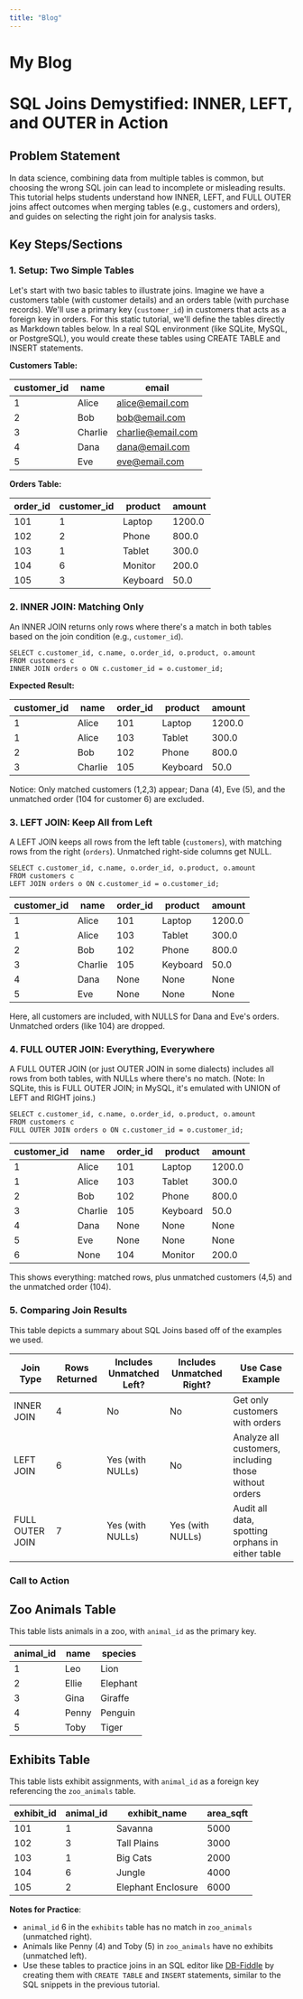 ```yaml
---
title: "Blog"
---
```


# My Blog
# SQL Joins Demystified: INNER, LEFT, and OUTER in Action

## Problem Statement
In data science, combining data from multiple tables is common, but choosing the wrong SQL join can lead to incomplete or misleading results. This tutorial helps students understand how INNER, LEFT, and FULL OUTER joins affect outcomes when merging tables (e.g., customers and orders), and guides on selecting the right join for analysis tasks.

## Key Steps/Sections
### 1. Setup: Two Simple Tables
Let's start with two basic tables to illustrate joins. Imagine we have a customers table (with customer details) and an orders table (with purchase records). We'll use a primary key (`customer_id`) in customers that acts as a foreign key in orders.
For this static tutorial, we'll define the tables directly as Markdown tables below. In a real SQL environment (like SQLite, MySQL, or PostgreSQL), you would create these tables using CREATE TABLE and INSERT statements.

**Customers Table:**

| customer_id | name     | email             |
|-------------|----------|-------------------|
| 1           | Alice    | alice@email.com   |
| 2           | Bob      | bob@email.com     |
| 3           | Charlie  | charlie@email.com |
| 4           | Dana     | dana@email.com    |
| 5           | Eve      | eve@email.com     |

**Orders Table:**

| order_id | customer_id | product  | amount |
|----------|-------------|----------|--------|
| 101      | 1           | Laptop   | 1200.0 |
| 102      | 2           | Phone    | 800.0  |
| 103      | 1           | Tablet   | 300.0  |
| 104      | 6           | Monitor  | 200.0  |
| 105      | 3           | Keyboard | 50.0   |

### 2. INNER JOIN: Matching Only
An INNER JOIN returns only rows where there's a match in both tables based on the join condition (e.g., `customer_id`).

```
SELECT c.customer_id, c.name, o.order_id, o.product, o.amount
FROM customers c
INNER JOIN orders o ON c.customer_id = o.customer_id;
```

**Expected Result:**

| customer_id | name    | order_id | product  | amount |
|-------------|---------|----------|----------|--------|
| 1           | Alice   | 101      | Laptop   | 1200.0 |
| 1           | Alice   | 103      | Tablet   | 300.0  |
| 2           | Bob     | 102      | Phone    | 800.0  |
| 3           | Charlie | 105      | Keyboard | 50.0   |

Notice: Only matched customers (1,2,3) appear; Dana (4), Eve (5), and the unmatched order (104 for customer 6) are excluded.

### 3. LEFT JOIN: Keep All from Left
A LEFT JOIN keeps all rows from the left table (`customers`), with matching rows from the right (`orders`). Unmatched right-side columns get NULL.

```
SELECT c.customer_id, c.name, o.order_id, o.product, o.amount
FROM customers c
LEFT JOIN orders o ON c.customer_id = o.customer_id;
```

| customer_id | name    | order_id | product  | amount |
|-------------|---------|----------|----------|--------|
| 1           | Alice   | 101      | Laptop   | 1200.0 |
| 1           | Alice   | 103      | Tablet   | 300.0  |
| 2           | Bob     | 102      | Phone    | 800.0  |
| 3           | Charlie | 105      | Keyboard | 50.0   |
| 4           | Dana    | None     | None     | None   |
| 5           | Eve     | None     | None     | None   |

Here, all customers are included, with NULLS for Dana and Eve's orders. Unmatched orders (like 104) are dropped. 

### 4. FULL OUTER JOIN: Everything, Everywhere
A FULL OUTER JOIN (or just OUTER JOIN in some dialects) includes all rows from both tables, with NULLs where there's no match. (Note: In SQLite, this is FULL OUTER JOIN; in MySQL, it's emulated with UNION of LEFT and RIGHT joins.)

```
SELECT c.customer_id, c.name, o.order_id, o.product, o.amount
FROM customers c
FULL OUTER JOIN orders o ON c.customer_id = o.customer_id;
```

| customer_id | name    | order_id | product  | amount |
|-------------|---------|----------|----------|--------|
| 1           | Alice   | 101      | Laptop   | 1200.0 |
| 1           | Alice   | 103      | Tablet   | 300.0  |
| 2           | Bob     | 102      | Phone    | 800.0  |
| 3           | Charlie | 105      | Keyboard | 50.0   |
| 4           | Dana    | None     | None     | None   |
| 5           | Eve     | None     | None     | None   |
| 6           | None    | 104      | Monitor  | 200.0  |

This shows everything: matched rows, plus unmatched customers (4,5) and the unmatched order (104). 

### 5. Comparing Join Results

This table depicts a summary about SQL Joins based off of the examples we used. 

| Join Type       | Rows Returned | Includes Unmatched Left? | Includes Unmatched Right? | Use Case Example                  |
|-----------------|---------------|--------------------------|---------------------------|-----------------------------------|
| INNER JOIN      | 4             | No                       | No                        | Get only customers with orders    |
| LEFT JOIN       | 6             | Yes (with NULLs)         | No                        | Analyze all customers, including those without orders |
| FULL OUTER JOIN | 7             | Yes (with NULLs)         | Yes (with NULLs)          | Audit all data, spotting orphans in either table |

### Call to Action

## Zoo Animals Table
This table lists animals in a zoo, with `animal_id` as the primary key.

| animal_id | name      | species      |
|-----------|-----------|--------------|
| 1         | Leo       | Lion         |
| 2         | Ellie     | Elephant     |
| 3         | Gina      | Giraffe      |
| 4         | Penny     | Penguin      |
| 5         | Toby      | Tiger        |

## Exhibits Table
This table lists exhibit assignments, with `animal_id` as a foreign key referencing the `zoo_animals` table.

| exhibit_id | animal_id | exhibit_name | area_sqft |
|------------|-----------|--------------|-----------|
| 101        | 1         | Savanna      | 5000      |
| 102        | 3         | Tall Plains  | 3000      |
| 103        | 1         | Big Cats     | 2000      |
| 104        | 6         | Jungle       | 4000      |
| 105        | 2         | Elephant Enclosure | 6000 |

**Notes for Practice**:
- `animal_id` 6 in the `exhibits` table has no match in `zoo_animals` (unmatched right).
- Animals like Penny (4) and Toby (5) in `zoo_animals` have no exhibits (unmatched left).
- Use these tables to practice joins in an SQL editor like [DB-Fiddle](https://www.db-fiddle.com/) by creating them with `CREATE TABLE` and `INSERT` statements, similar to the SQL snippets in the previous tutorial.